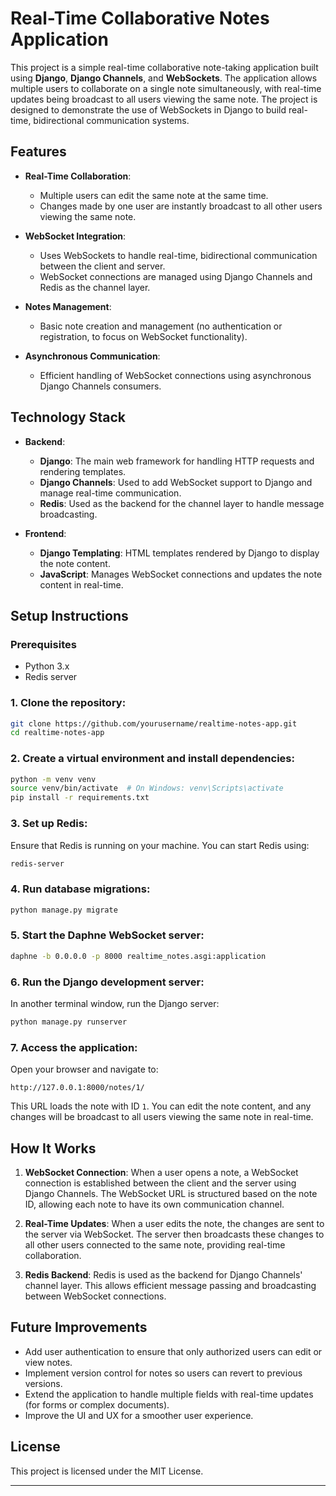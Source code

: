 # **Real-Time Collaborative Notes Application**

This project is a simple real-time collaborative note-taking application built using **Django**, **Django Channels**, and **WebSockets**. The application allows multiple users to collaborate on a single note simultaneously, with real-time updates being broadcast to all users viewing the same note. The project is designed to demonstrate the use of WebSockets in Django to build real-time, bidirectional communication systems.

## **Features**

- **Real-Time Collaboration**:
  - Multiple users can edit the same note at the same time.
  - Changes made by one user are instantly broadcast to all other users viewing the same note.
  
- **WebSocket Integration**:
  - Uses WebSockets to handle real-time, bidirectional communication between the client and server.
  - WebSocket connections are managed using Django Channels and Redis as the channel layer.
  
- **Notes Management**:
  - Basic note creation and management (no authentication or registration, to focus on WebSocket functionality).
  
- **Asynchronous Communication**:
  - Efficient handling of WebSocket connections using asynchronous Django Channels consumers.
  
## **Technology Stack**

- **Backend**:
  - **Django**: The main web framework for handling HTTP requests and rendering templates.
  - **Django Channels**: Used to add WebSocket support to Django and manage real-time communication.
  - **Redis**: Used as the backend for the channel layer to handle message broadcasting.

- **Frontend**:
  - **Django Templating**: HTML templates rendered by Django to display the note content.
  - **JavaScript**: Manages WebSocket connections and updates the note content in real-time.

## **Setup Instructions**

### **Prerequisites**

- Python 3.x
- Redis server

### **1. Clone the repository:**

```bash
git clone https://github.com/yourusername/realtime-notes-app.git
cd realtime-notes-app
```

### **2. Create a virtual environment and install dependencies:**

```bash
python -m venv venv
source venv/bin/activate  # On Windows: venv\Scripts\activate
pip install -r requirements.txt
```

### **3. Set up Redis:**

Ensure that Redis is running on your machine. You can start Redis using:

```bash
redis-server
```

### **4. Run database migrations:**

```bash
python manage.py migrate
```

### **5. Start the Daphne WebSocket server:**

```bash
daphne -b 0.0.0.0 -p 8000 realtime_notes.asgi:application
```

### **6. Run the Django development server:**

In another terminal window, run the Django server:

```bash
python manage.py runserver
```

### **7. Access the application:**

Open your browser and navigate to:

```
http://127.0.0.1:8000/notes/1/
```

This URL loads the note with ID `1`. You can edit the note content, and any changes will be broadcast to all users viewing the same note in real-time.

## **How It Works**

1. **WebSocket Connection**: 
   When a user opens a note, a WebSocket connection is established between the client and the server using Django Channels. The WebSocket URL is structured based on the note ID, allowing each note to have its own communication channel.
   
2. **Real-Time Updates**:
   When a user edits the note, the changes are sent to the server via WebSocket. The server then broadcasts these changes to all other users connected to the same note, providing real-time collaboration.

3. **Redis Backend**:
   Redis is used as the backend for Django Channels' channel layer. This allows efficient message passing and broadcasting between WebSocket connections.

## **Future Improvements**

- Add user authentication to ensure that only authorized users can edit or view notes.
- Implement version control for notes so users can revert to previous versions.
- Extend the application to handle multiple fields with real-time updates (for forms or complex documents).
- Improve the UI and UX for a smoother user experience.

## **License**

This project is licensed under the MIT License.

---

